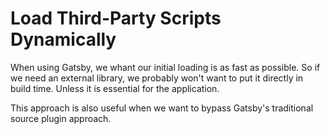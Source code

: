 # Load Third-Party Scripts Dynamically

When using Gatsby, we whant our initial loading is as fast as possible.
So if we need an external library, we probably won't want to put it directly in build time. Unless it is essential for the application.

This approach is also useful when we want to bypass Gatsby's traditional source plugin approach.
